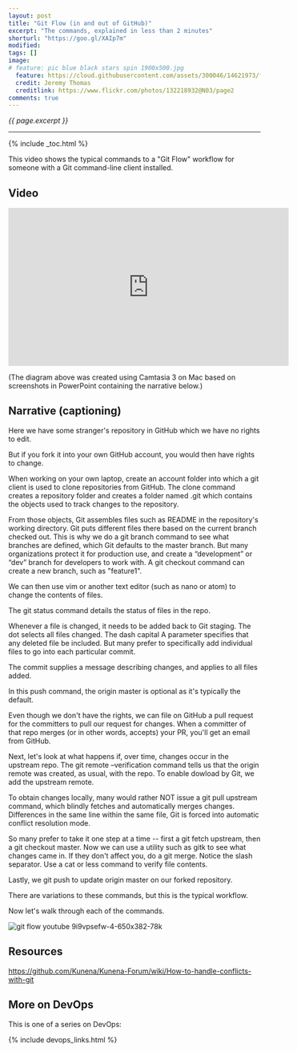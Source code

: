 ```yaml
---
layout: post
title: "Git Flow (in and out of GitHub)"
excerpt: "The commands, explained in less than 2 minutes"
shorturl: "https://goo.gl/XAIp7m"
modified:
tags: []
image:
# feature: pic blue black stars spin 1900x500.jpg
  feature: https://cloud.githubusercontent.com/assets/300046/14621973/fe6e21a6-0583-11e6-9a94-a969a51759b6.jpg
  credit: Jeremy Thomas
  creditlink: https://www.flickr.com/photos/132218932@N03/page2
comments: true
---
```

<i>{{ page.excerpt }}</i>
<hr />

{% include _toc.html %}

This video shows the typical commands to a "Git Flow" workflow for someone with a Git command-line client installed. 


## Video

<iframe width="560" height="315" src="https://www.youtube.com/embed/9i9VPsefW-4" frameborder="0" allowfullscreen> </iframe>

(The diagram above was created using Camtasia 3 on Mac based on screenshots in PowerPoint containing the narrative below.)


## Narrative (captioning)

Here we have some stranger's repository in GitHub which we have no rights to edit. 

But if you fork it into your own GitHub account, you would then have rights to change.

When working on your own laptop, create an account folder into which a git client is used to clone repositories from GitHub. The clone command creates a repository folder and creates a folder named .git which contains the objects used to track changes to the repository. 

From those objects, Git assembles files such as README in the repository's working directory. Git puts different files there based on 
the current branch checked out. This is why we do a git branch command to see what branches are defined, which Git defaults to the master branch. But many organizations protect it for production use, and create a “development” or “dev” branch for developers to work with. A git checkout command can create a new branch, such as "feature1". 

We can then use vim or another text editor (such as nano or atom) to change the contents of files.

The git status command details the status of files in the repo.

Whenever a file is changed, it needs to be added back to Git staging. The dot selects all files changed. The dash capital A parameter specifies that any deleted file be included. But many prefer to specifically add individual files to go into each particular commit.

The commit supplies a message describing changes, and applies to all files added.

In this push command, the origin master is optional as it's typically the default.

Even though we don't have the rights, we can file on GitHub a pull request for the committers to pull our request for changes. When a committer of that repo merges (or in other words, accepts) your PR, you'll get an email from GitHub.

Next, let's look at what happens if, over time, changes occur in the upstream repo. The git remote –verification command tells us that the origin remote was created, as usual, with the repo. To enable dowload by Git, we add the upstream remote. 

To obtain changes locally, many would rather NOT issue a git pull upstream command, which blindly fetches and automatically merges changes. Differences in the same line within the same file, Git is forced into automatic conflict resolution mode.

So many prefer to take it one step at a time -- first a git fetch upstream, then a git checkout master. Now we can use a utility such as gitk to see what changes came in. If they don't affect you, do a git merge. Notice the slash separator. Use a cat or less command to verify file contents. 

Lastly, we git push to update origin master on our forked repository.

There are variations to these commands, but this is the typical workflow.

Now let's walk through each of the commands.

![git flow youtube 9i9vpsefw-4-650x382-78k](https://cloud.githubusercontent.com/assets/300046/25260672/db2a0606-261b-11e7-95da-50dddda8bcc3.png)

## Resources

https://github.com/Kunena/Kunena-Forum/wiki/How-to-handle-conflicts-with-git


## More on DevOps #

This is one of a series on DevOps:

{% include devops_links.html %}
